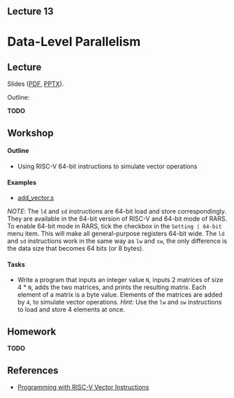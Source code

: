 Lecture 13
---

# Data-Level Parallelism

## Lecture

Slides ([PDF](CA_Lecture_13.pdf), [PPTX](CA_Lecture_13.pptx)).

Outline:

__TODO__

## Workshop

#### Outline

* Using RISC-V 64-bit instructions to simulate vector operations

#### Examples

* [add_vector.s](add_vector.s)

_NOTE_:
The `ld` and `sd` instructions are 64-bit load and store correspondingly.
They are available in the 64-bit version of RISC-V and 64-bit mode of RARS.
To enable 64-bit mode in RARS, tick the checkbox in the `Setting | 64-bit` menu item.
This will make all general-purpose registers 64-bit wide.
The `ld` and `sd` instructions work in the same way as `lw` and `sw`,
the only difference is the data size that becomes 64 bits (or 8 bytes).

#### Tasks

* Write a program that inputs an integer value `N`, inputs 2 matrices of size 4 * `N`,
  adds the two matrices, and prints the resulting matrix. Each element of a matrix is a byte value.
  Elements of the matrices are added by `4`, to simulate vector operations.
  _Hint:_ Use the `lw` and `sw` instructions to load and store 4 elements at once.

## Homework

__TODO__

## References

* [Programming with RISC-V Vector Instructions](https://gms.tf/riscv-vector.html)

